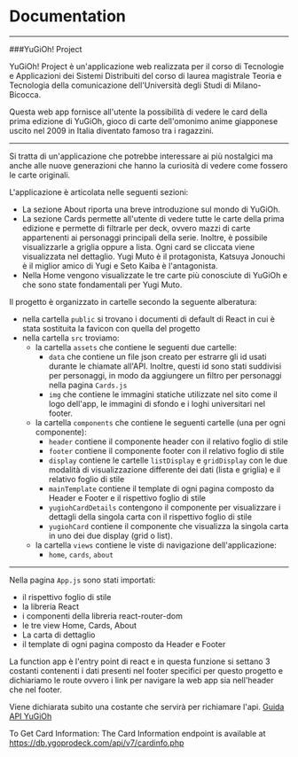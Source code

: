 # Documentation

---

###YuGiOh! Project 

YuGiOh! Project è un'applicazione web realizzata per il corso di Tecnologie e Applicazioni dei Sistemi Distribuiti del corso di laurea magistrale
Teoria e Tecnologia della comunicazione dell'Università degli Studi di Milano-Bicocca.

Questa web app fornisce all'utente la possibilità di vedere le card della prima edizione di YuGiOh, gioco di carte dell'omonimo anime giapponese uscito nel 2009 in Italia diventato famoso
tra i ragazzini.

---

Si tratta di un'applicazione che potrebbe interessare ai più nostalgici ma anche alle nuove generazioni che hanno la curiosità di vedere come fossero le carte originali.

L'applicazione è articolata nelle seguenti sezioni:
- La sezione About riporta una breve introduzione sul mondo di YuGiOh.
- La sezione Cards permette all'utente di vedere tutte le carte della prima edizione e permette di filtrarle per deck, ovvero mazzi di carte appartenenti ai personaggi principali della serie.
Inoltre, è possibile visualizzarle a griglia oppure a lista.
Ogni card se cliccata viene visualizzata nel dettaglio.
Yugi Muto è il protagonista, Katsuya Jonouchi è il miglior amico di Yugi e Seto Kaiba è l'antagonista.
- Nella Home vengono visualizzate le tre carte più conosciute di YuGiOh e che sono state fondamentali per Yugi Muto.


Il progetto è organizzato in cartelle secondo la seguente alberatura:
- nella cartella `public` si trovano i documenti di default di React in cui è stata sostituita la favicon con quella del progetto
- nella cartella `src` troviamo:
  - la cartella `assets` che contiene le seguenti due cartelle:
    - `data` che contiene un file json creato per estrarre gli id usati durante le chiamate all'API. Inoltre, questi id sono stati suddivisi per personaggi, in modo da aggiungere un filtro per personaggi nella pagina `Cards.js`
    - `img` che contiene le immagini statiche utilizzate nel sito come il logo dell'app, le immagini di sfondo e i loghi universitari nel footer.
  - la cartella `components` che contiene le seguenti cartelle (una per ogni componente):
    - `header` contiene il componente header con il relativo foglio di stile
    - `footer` contiene il componente footer con il relativo foglio di stile
    - `display` contiene le cartelle `listDisplay` e `gridDisplay` con le due modalità di visualizzazione differente dei dati (lista e griglia) e il relativo foglio di stile
    - `mainTemplate` contiene il template di ogni pagina composto da Header e Footer e il rispettivo foglio di stile
    - `yugiohCardDetails` contengono il componente per visualizzare i dettagli della singola carta con il rispettivo foglio di stile
    - `yugiohCard` contiene il componente che visualizza la singola carta in uno dei due display (grid o list).
  - la cartella `views` contiene le viste di navigazione dell'applicazione:
    - `home`, `cards`, `about`


---


Nella pagina `App.js` sono stati importati:
- il rispettivo foglio di stile
- la libreria React
- i componenti della libreria react-router-dom
- le tre view Home, Cards, About
- La carta di dettaglio
- il template di ogni pagina composto da Header e Footer 

La function app è l'entry point di react e in questa funzione si settano
3 costanti contenenti i dati presenti nel footer
specifici per questo progetto e dichiariamo le route ovvero i link per navigare
la web app sia nell'header che nel footer.

Viene dichiarata subito una costante che servirà per richiamare l'api.
[Guida API YuGiOh](https://db.ygoprodeck.com/api-guide/)

To Get Card Information:
The Card Information endpoint is available at
https://db.ygoprodeck.com/api/v7/cardinfo.php
